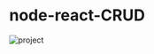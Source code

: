 # node-react-CRUD
![project](https://user-images.githubusercontent.com/42955212/88448772-c1f1b880-ce49-11ea-8cec-41356eb88ac4.png)
